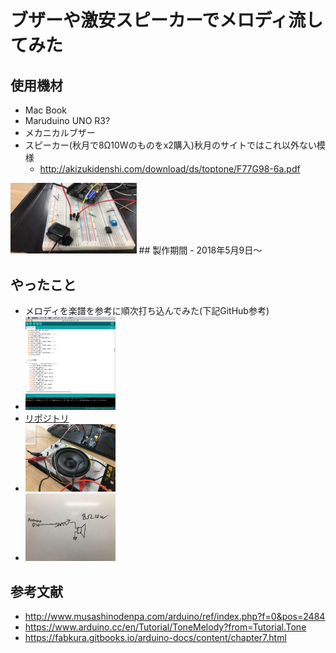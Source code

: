# ブザーや激安スピーカーでメロディ流してみた
## 使用機材
- Mac Book
- Maruduino UNO R3?
- メカニカルブザー
- スピーカー(秋月で8Ω10Wのものをx2購入)秋月のサイトではこれ以外ない模様
  - http://akizukidenshi.com/download/ds/toptone/F77G98-6a.pdf
<img src="/image/IMG_4809.JPG" width="40%" height="40%">
## 製作期間
- 2018年5月9日〜

## やったこと
-  メロディを楽譜を参考に順次打ち込んでみた(下記GitHub参考)
 - <img src="/image/スクリーンショット 2018-05-10 12.44.16.png" width="30%" height="30%">
 - <a href="https://github.com/youk720/arduino_led/blob/master/melody/fare_well/fare_well.ino">リポジトリ</a>
 - <img src="/image/IMG_4823.JPG" width="30%" height="30%">
 - <img src="/image/IMG_4824.JPG" width="30%" height="30%">

## 参考文献
 - http://www.musashinodenpa.com/arduino/ref/index.php?f=0&pos=2484
 - https://www.arduino.cc/en/Tutorial/ToneMelody?from=Tutorial.Tone
 - https://fabkura.gitbooks.io/arduino-docs/content/chapter7.html
